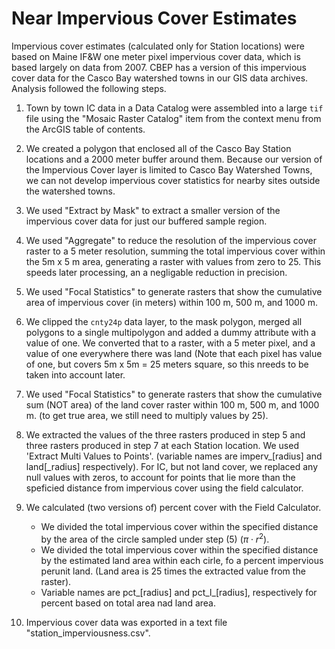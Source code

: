#  Near Impervious Cover Estimates
Impervious cover estimates (calculated only for Station locations) were
based on Maine IF&W one meter pixel impervious cover data, which is based
largely on data from 2007.  CBEP has a version of this impervious cover data for
the Casco Bay watershed towns in our GIS data archives. Analysis followed the
following steps. 

1. Town by town IC data in a Data Catalog were assembled into a large `tif` 
   file using the "Mosaic Raster Catalog"  item from the context menu from the
   ArcGIS table of contents.

2. We created a polygon that enclosed all of the Casco Bay Station locations and
   a 2000 meter buffer around them.  Because our version of the Impervious Cover
   layer is limited to Casco Bay Watershed Towns, we can not develop impervious
   cover statistics for nearby sites outside the watershed towns.

3. We used "Extract by Mask" to extract a smaller version of the impervious
   cover data for just our buffered sample region.  

4. We used "Aggregate" to reduce the resolution of the impervious cover raster
   to a 5 meter resolution, summing the total impervious cover within the
   5m x 5 m area, generating a raster with values from zero to 25. This
   speeds later processing, an a negligable reduction in precision.

5. We used "Focal Statistics" to generate rasters that show the cumulative area
   of impervious cover (in meters) within 100 m, 500 m, and 1000 m. 

6. We clipped the `cnty24p` data layer, to the mask polygon, merged all 
   polygons to a single multipolygon and added a dummy attribute with a value 
   of one.  We converted that to a raster, with a 5 meter pixel, and a value of 
   one everywhere there was land (Note that each pixel has value of one, but
   covers 5m x 5m = 25 meters square, so this nreeds to be taken into account
   later.  

7. We used "Focal Statistics" to generate rasters that show the cumulative sum
   (NOT area) of the land cover raster within 100 m, 500 m, and 1000 m.
   (to get true area, we still need to multiply values by 25).

8. We extracted the values of the three rasters produced in step 5 and three
   rasters produced in step 7 at each Station location. We used  'Extract 
   Multi Values to Points'. (variable names are imperv_[radius] and 
   land[_radius] respectively).  For IC, but not land cover, we replaced any 
   null values with zeros, to account for points that lie more than the speficied 
   distance from impervious cover using the field calculator.

9. We calculated (two versions of) percent cover with the Field Calculator.   
   *   We divided the total impervious cover within the specified distance by the 
       area of the circle sampled under step (5) ($\pi \cdot r^2$).  
   *   We divided the total impervious cover within the specified distance by the 
       estimated land area within each cirle, fo a percent impervious perunit land.
       (Land area is 25 times the extracted value from the raster).  
   *   Variable names are pct_[radius] and pct_l_[radius], respectively for percent
       based on total area nad land area.  

10.  Impervious cover data was exported in a text file "station_imperviousness.csv".



